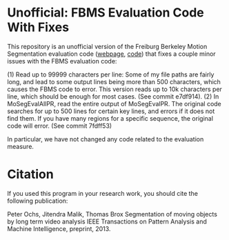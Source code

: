 # Unofficial: FBMS Evaluation Code With Fixes

This repository is an unofficial version of the Freiburg Berkeley Motion
Segmentation evaluation code
([webpage](https://lmb.informatik.uni-freiburg.de/resources/datasets/moseg.en.html),
[code](https://lmb.informatik.uni-freiburg.de/resources/datasets/fbms/pami2013_MoSeg_eval.tar.gz))
that fixes a couple minor issues with the FBMS evaluation code:


(1) Read up to 99999 characters per line: Some of my file paths are fairly long,
    and lead to some output lines being more than 500 characters, which causes
    the FBMS code to error. This version reads up to 10k characters per line,
    which should be enough for most cases. (See commit e7df914).
(2) In MoSegEvalAllPR, read the entire output of MoSegEvalPR. The original code
    searches for up to 500 lines for certain key lines, and errors if it does
    not find them. If you have many regions for a specific sequence, the
    original code will error. (See commit 7fdff53)

In particular, we have not changed any code related to the evaluation measure.

# Citation

If you used this program in your research work, you should cite the following
publication:

Peter Ochs, Jitendra Malik, Thomas Brox
Segmentation of moving objects by long term video analysis
IEEE Transactions on Pattern Analysis and Machine Intelligence, preprint, 2013.

